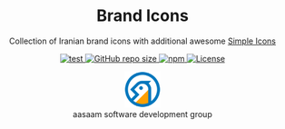 <div align="center">
  <h1>
    Brand Icons
  </h1>
  <p>
    Collection of Iranian brand icons with additional awesome <a href="https://github.com/simple-icons/simple-icons">Simple Icons</a>
  </p>
  <p>
    <a href="https://github.com/aasaam/brand-icons/actions/workflows/test.yml">
      <img alt="test" src="https://github.com/aasaam/brand-icons/actions/workflows/test.yml/badge.svg">
    </a>
    <a href="https://github.com/aasaam/brand-icons">
      <img alt="GitHub repo size" src="https://img.shields.io/github/repo-size/aasaam/brand-icons">
    </a>
    <a href="https://www.npmjs.com/package/@aasaam/brand-icons">
      <img alt="npm" src="https://img.shields.io/npm/v/@aasaam/brand-icons">
    </a>
    <a href="https://github.com/aasaam/brand-icons/blob/master/LICENSE.md">
      <img alt="License" src="https://img.shields.io/github/license/aasaam/brand-icons">
    </a>
  </p>
</div>

<div>
  <p align="center">
    <img alt="aasaam software development group" width="64" src="https://raw.githubusercontent.com/aasaam/information/master/logo/aasaam.svg">
    <br />
    aasaam software development group
  </p>
</div>
